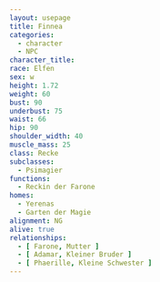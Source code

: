 ```yaml
---
layout: usepage
title: Finnea
categories:
  - character
  - NPC
character_title: 
race: Elfen
sex: w 
height: 1.72 
weight: 60
bust: 90
underbust: 75
waist: 66
hip: 90
shoulder_width: 40
muscle_mass: 25
class: Recke
subclasses:
  - Psimagier
functions:
  - Reckin der Farone
homes:
  - Yerenas
  - Garten der Magie
alignment: NG
alive: true
relationships:
  - [ Farone, Mutter ]
  - [ Adamar, Kleiner Bruder ]
  - [ Phaerille, Kleine Schwester ]
---
```


